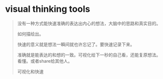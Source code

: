 # visual thinking tools

> 没有一种方式能快速准确的表达出内心的想法，大脑中的思路和真实目的。
>
> 如何描绘出。
>
> 快速的意义就是想法一瞬间就也许忘记了。要快速记录下来。
>
> 准确就是能表达的和想的一致。可视化给下一秒的自己看，还能复原想法。看懂。或者share给其他人。
>
> 可视化和快速

